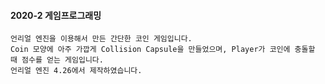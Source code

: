 #### 2020-2 게임프로그래밍
    언리얼 엔진을 이용해서 만든 간단한 코인 게임입니다.
    Coin 모양에 아주 가깝게 Collision Capsule을 만들었으며, Player가 코인에 충돌할 때 점수를 얻는 게임입니다.
    언리얼 엔진 4.26에서 제작하였습니다.
    